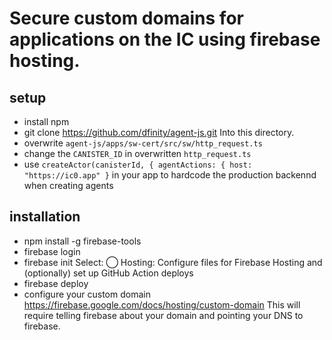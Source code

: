 # Secure custom domains for applications on the IC using firebase hosting.

## setup
* install npm
* git clone https://github.com/dfinity/agent-js.git
  Into this directory.
* overwrite `agent-js/apps/sw-cert/src/sw/http_request.ts`
* change the `CANISTER_ID` in overwritten `http_request.ts`
* use `createActor(canisterId, { agentActions: { host: "https://ic0.app" }` in your app to hardcode the production backennd when creating agents

## installation
* npm install -g firebase-tools
* firebase login
* firebase init
 Select:
 ◯ Hosting: Configure files for Firebase Hosting and (optionally) set up GitHub Action deploys
* firebase deploy
* configure your custom domain https://firebase.google.com/docs/hosting/custom-domain
  This will require telling firebase about your domain and pointing your DNS to firebase.
